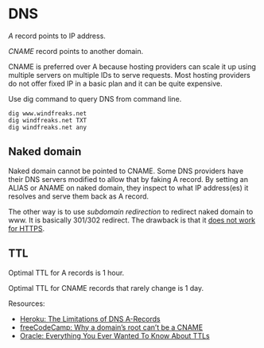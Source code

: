 # DNS

*A* record points to IP address.

*CNAME* record points to another domain.

CNAME is preferred over A because hosting providers can scale it up using multiple servers on multiple IDs to serve requests. Most hosting providers do not offer fixed IP in a basic plan and it can be quite expensive.

Use dig command to query DNS from command line.

```
dig www.windfreaks.net
dig windfreaks.net TXT
dig windfreaks.net any
```

## Naked domain

Naked domain cannot be pointed to CNAME. Some DNS providers have their DNS servers modified to allow that by faking A record. By setting an ALIAS or ANAME on naked domain, they inspect to what IP address(es) it resolves and serve them back as A record.

The other way is to use *subdomain redirection* to redirect naked domain to www. It is basically 301/302 redirect. The drawback is that it [does not work for HTTPS](https://devcenter.heroku.com/articles/apex-domains#ssl).

## TTL

Optimal TTL for A records is 1 hour.

Optimal TTL for CNAME records that rarely change is 1 day.

Resources:
- [Heroku: The Limitations of DNS A-Records](https://devcenter.heroku.com/articles/apex-domains)
- [freeCodeCamp: Why a domain’s root can’t be a CNAME](https://medium.freecodecamp.org/why-cant-a-domain-s-root-be-a-cname-8cbab38e5f5c)
- [Oracle: Everything You Ever Wanted To Know About TTLs](https://dyn.com/blog/dyn-tech-everything-you-ever-wanted-to-know-about-ttls/)